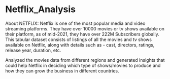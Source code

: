# Netflix_Analysis
About NETFLIX:
  Netflix is one of the most popular media and video streaming platforms. They have over 10000 movies or tv shows available on their platform, as of mid-2021, they have over 222M Subscribers globally. This tabular dataset consists of listings of all the movies and tv shows available on Netflix, along with details such as - cast, directors, ratings, release year, duration, etc.

Analyzed the movies data from different regions and generated insights that could help Netflix in deciding which type of shows/movies to produce and how they can grow the business in different countries.


